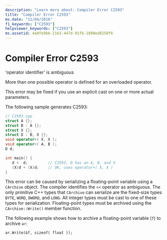 ```yaml
---
description: "Learn more about: Compiler Error C2593"
title: "Compiler Error C2593"
ms.date: "11/04/2016"
f1_keywords: ["C2593"]
helpviewer_keywords: ["C2593"]
ms.assetid: 4a0fe9bb-2163-447d-91f6-1890ed8250f6
---
```

# Compiler Error C2593

'operator identifier' is ambiguous

More than one possible operator is defined for an overloaded operator.

This error may be fixed if you use an explicit cast on one or more actual parameters.

The following sample generates C2593:

```cpp
// C2593.cpp
struct A {};
struct B : A {};
struct X {};
struct D : B, X {};
void operator+( X, X );
void operator+( A, B );
D d;

int main() {
   d +  d;         // C2593, D has an A, B, and X
   (X)d + (X)d;    // OK, uses operator+( X, X )
}
```

This error can be caused by serializing a floating-point variable using a `CArchive` object. The compiler identifies the `<<` operator as ambiguous. The only primitive C++ types that `CArchive` can serialize are the fixed-size types `BYTE`, `WORD`, `DWORD`, and `LONG`. All integer types must be cast to one of these types for serialization. Floating-point types must be archived using the `CArchive::Write()` member function.

The following example shows how to archive a floating-point variable (`f`) to archive `ar`:

```
ar.Write(&f, sizeof( float ));
```
